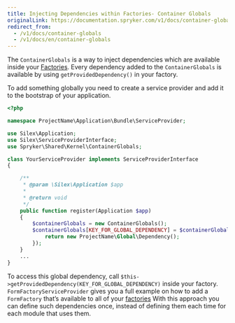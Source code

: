 ```yaml
---
title: Injecting Dependencies within Factories- Container Globals
originalLink: https://documentation.spryker.com/v1/docs/container-globals
redirect_from:
  - /v1/docs/container-globals
  - /v1/docs/en/container-globals
---
```


The `ContainerGlobals` is a way to inject dependencies which are available inside your [Factories](/docs/scos/dev/developer-guides/201811.0/development-guide/back-end/data-manipulation/data-enrichment/factory/creating-instances-of-classes-factory.html). Every dependency added to the `ContainerGlobals` is available by using `getProvidedDependency()` in your factory.

To add something globally you need to create a service provider and add it to the bootstrap of your application.

```php
<?php

namespace ProjectName\Application\Bundle\ServiceProvider;

use Silex\Application;
use Silex\ServiceProviderInterface;
use Spryker\Shared\Kernel\ContainerGlobals;

class YourServiceProvider implements ServiceProviderInterface
{

    /**
     * @param \Silex\Application $app
     *
     * @return void
     */
    public function register(Application $app)
    {
        $containerGlobals = new ContainerGlobals();
        $containerGlobals[KEY_FOR_GLOBAL_DEPENDENCY] = $containerGlobals->share(function () use () {
            return new ProjectName\Global\Dependency();
        });
    }
    ...
}
```

To access this global dependency, call `$this->getProvidedDependency(KEY_FOR_GLOBAL_DEPENDENCY)` inside your factory. `FormFactoryServiceProvider` gives you a full example on how to add a `FormFactory` that’s available to all of your [factories](/docs/scos/dev/developer-guides/201811.0/development-guide/back-end/data-manipulation/data-enrichment/factory/creating-instances-of-classes-factory.html) With this approach you can define such dependencies once, instead of defining them each time for each module that uses them.
